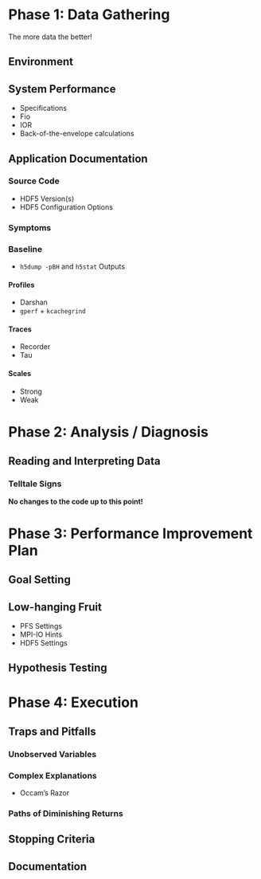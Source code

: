 # Phase 1: Data Gathering
The more data the better!

## Environment
## System Performance
- Specifications
- Fio
- IOR
- Back-of-the-envelope calculations
## Application Documentation
### Source Code
- HDF5 Version(s)
- HDF5 Configuration Options
### Symptoms
### Baseline
- `h5dump -pBH` and `h5stat` Outputs
#### Profiles
- Darshan
- `gperf` + `kcachegrind`
#### Traces
- Recorder
- Tau
#### Scales
- Strong
- Weak

# Phase 2: Analysis / Diagnosis
## Reading and Interpreting Data
### Telltale Signs

**No changes to the code up to this point!**

# Phase 3: Performance Improvement Plan
## Goal Setting
## Low-hanging Fruit
- PFS Settings
- MPI-IO Hints
- HDF5 Settings
## Hypothesis Testing

# Phase 4: Execution
## Traps and Pitfalls
### Unobserved Variables
### Complex Explanations
- Occam’s Razor
### Paths of Diminishing Returns
## Stopping Criteria
## Documentation
